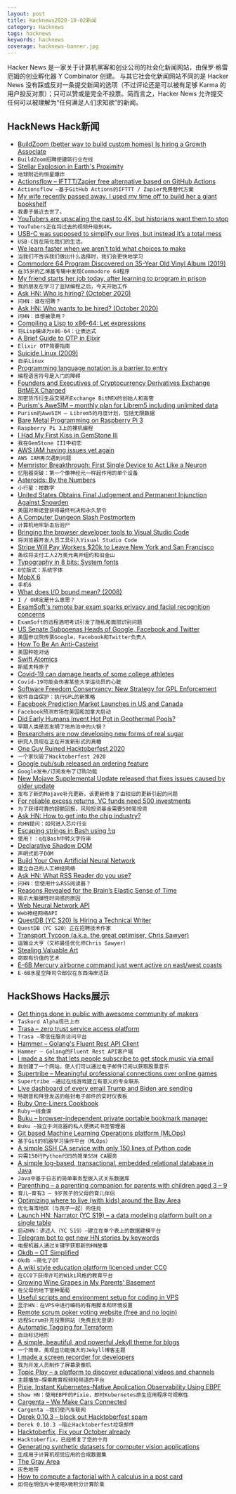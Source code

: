```yaml
---
layout: post
title: Hacknews2020-10-02新闻
category: Hacknews
tags: hacknews
keywords: hacknews
coverage: hacknews-banner.jpg
---
```


Hacker News 是一家关于计算机黑客和创业公司的社会化新闻网站，由保罗·格雷厄姆的创业孵化器 Y Combinator 创建。
与其它社会化新闻网站不同的是 Hacker News 没有踩或反对一条提交新闻的选项（不过评论还是可以被有足够 Karma 的用户投反对票）；只可以赞或是完全不投票。简而言之，Hacker News 允许提交任何可以被理解为“任何满足人们求知欲”的新闻。

## HackNews Hack新闻


- [BuildZoom (better way to build custom homes) Is hiring a Growth Associate](https://jobs.lever.co/buildzoom)
- `BuildZoom招聘使建筑行业在线`
- [Stellar Explosion in Earth's Proximity](https://phys.org/news/2020-09-stellar-explosion-earth-proximity.html)
- `地球附近的恒星爆炸`
- [Actionsflow – IFTTT/Zapier free alternative based on GitHub Actions](https://github.com/actionsflow/actionsflow)
- `Actionsflow –基于GitHub Actions的IFTTT / Zapier免费替代方案`
- [My wife recently passed away. I used my time off to build her a giant bookshelf](https://www.reddit.com/r/DIY/comments/j321gz/my_wife_recently_passed_away_i_used_my_time_off/)
- `我妻子最近去世了。`
- [YouTubers are upscaling the past to 4K, but historians want them to stop](https://www.wired.co.uk/article/history-colourisation-controversy)
- `YouTubers正在将过去的视频升级到4K。`
- [USB-C was supposed to simplify our lives, but instead it’s a total mess](https://debugger.medium.com/usb-c-was-supposed-to-simplify-our-lives-instead-its-a-total-mess-626bb2ea3688#Echobox=1601499898)
- `USB-C旨在简化我们的生活。`
- [We learn faster when we aren’t told what choices to make](https://www.scientificamerican.com/article/we-learn-faster-when-we-arent-told-what-choices-to-make/)
- `当我们不告诉我们做出什么选择时，我们会更快地学习`
- [Commodore 64 Program Discovered on 35-Year Old Vinyl Album (2019)](https://popcultureretrorama.com/2019/11/25/35-years-later-a-commodore-64-program-was-found-on-this-1984-album/)
- `在35岁的乙烯基专辑中发现Commodore 64程序`
- [My friend starts her job today, after learning to program in prison](https://twitter.com/jessicamckellar/status/1311349439479463937)
- `我的朋友在学习了监狱编程之后，今天开始工作`
- [Ask HN: Who is hiring? (October 2020)](item?id=24651639)
- `问HN：谁在招聘？ `
- [Ask HN: Who wants to be hired? (October 2020)](item?id=24651637)
- `问HN：谁想被录用？ `
- [Compiling a Lisp to x86-64: Let expressions](https://bernsteinbear.com/blog/compiling-a-lisp-7/)
- `将Lisp编译为x86-64：让表达式`
- [A Brief Guide to OTP in Elixir](https://serokell.io/blog/elixir-otp-guide)
- `Elixir OTP简要指南`
- [Suicide Linux (2009)](https://qntm.org/suicide)
- `自杀Linux`
- [Programming language notation is a barrier to entry](https://blog.sigplan.org/2020/09/29/pl-notation-is-a-barrier-to-entry/)
- `编程语言符号是入门的障碍`
- [Founders and Executives of Cryptocurrency Derivatives Exchange BitMEX Charged](https://www.justice.gov/usao-sdny/pr/founders-and-executives-shore-cryptocurrency-derivatives-exchange-charged-violation)
- `加密货币衍生品交易所Exchange BitMEX的创始人和高管`
- [Purism's AweSIM – monthly plan for Librem5 including unlimited data](https://puri.sm/products/librem-awesim/)
- `Purism的AweSIM – Librem5的月度计划，包括无限数据`
- [Bare Metal Programming on Raspberry Pi 3](https://github.com/bztsrc/raspi3-tutorial)
- `Raspberry Pi 3上的裸机编程`
- [I Had My First Kiss in GemStone III](https://gizmodo.com/i-had-my-first-kiss-in-gemstone-iii-1845229020)
- `我在GemStone III中初恋`
- [AWS IAM having issues yet again](https://status.aws.amazon.com/)
- `AWS IAM再次遇到问题`
- [Memristor Breakthrough: First Single Device to Act Like a Neuron](https://spectrum.ieee.org/nanoclast/semiconductors/devices/memristor-first-single-device-to-act-like-a-neuron)
- `忆阻器突破：第一个像神经元一样起作用的单个设备`
- [Asteroids: By the Numbers](http://www.retrogamedeconstructionzone.com/2019/10/asteroids-by-numbers.html?m=1)
- `小行星：按数字`
- [United States Obtains Final Judgement and Permanent Injunction Against Snowden](https://www.justice.gov/opa/pr/united-states-obtains-final-judgement-and-permanent-injunction-against-edward-snowden)
- `美国对斯诺登获得最终判决和永久禁令`
- [A Computer Dungeon Slash Postmortem](https://museumofzzt.com/article/496/a-computer-dungeon-slash-postmortem)
- `计算机地牢斩击后验尸`
- [Bringing the browser developer tools to Visual Studio Code](https://blogs.windows.com/msedgedev/2020/10/01/microsoft-edge-tools-vscode/)
- `将浏览器开发人员工具引入Visual Studio Code`
- [Stripe Will Pay Workers $20k to Leave New York and San Francisco](https://www.forbes.com/sites/jackkelly/2020/09/17/stripe-will-pay-workers-20000-to-leave-new-york-and-san-francisco-but-heres-the-catch/#412c4f3f562f)
- `条纹将支付工人2万美元离开纽约和旧金山`
- [Typography in 8 bits: System fonts](https://damieng.com/blog/2011/02/20/typography-in-8-bits-system-fonts)
- `8位版式：系统字体`
- [MobX 6](https://michel.codes/blogs/mobx6)
- `手机6`
- [What does I/O bound mean? (2008)](http://erikengbrecht.blogspot.com/2008/06/what-does-io-bound-really-mean.html?m=1)
- `I / O绑定是什么意思？`
- [ExamSoft's remote bar exam sparks privacy and facial recognition concerns](https://venturebeat.com/2020/09/29/examsofts-remote-bar-exam-sparks-privacy-and-facial-recognition-concerns/)
- `ExamSoft的远程酒吧考试引发了隐私和面部识别问题`
- [US Senate Subpoenas Heads of Google, Facebook and Twitter](https://www.bbc.com/news/technology-54376327)
- `美国参议院传票Google，Facebook和Twitter负责人`
- [How To Be An Anti-Casteist](https://www.npr.org/transcripts/915299467)
- `美国种姓对话`
- [Swift Atomics](https://swift.org/blog/swift-atomics/)
- `斯威夫特原子`
- [Covid-19 can damage hearts of some college athletes](https://directorsblog.nih.gov/2020/10/01/covid-19-can-damage-hearts-of-some-college-athletes/)
- `Covid-19可能会伤害某些大学运动员的心脏`
- [Software Freedom Conservancy: New Strategy for GPL Enforcement](https://sfconservancy.org/news/2020/oct/01/new-copyleft-strategy-launched-with-ARDC-grant/)
- `软件自由保护：执行GPL的新策略`
- [Facebook Prediction Market Launches in US and Canada](https://npe.fb.com/2020/10/01/forecast-update-making-forecast-available-to-everyone/)
- `Facebook预测市场在美国和加拿大启动`
- [Did Early Humans Invent Hot Pot in Geothermal Pools?](https://www.atlasobscura.com/articles/mystery-microbe-hominin-cooking-tanzania)
- `早期人类是否发明了地热池中的火锅？`
- [Researchers are now developing new forms of real sugar](https://www.newyorker.com/magazine/2020/09/28/the-race-to-redesign-sugar)
- `研究人员现在正在开发新形式的真糖`
- [One Guy Ruined Hacktoberfest 2020](https://joel.net/how-one-guy-ruined-hacktoberfest2020-drama)
- `一个家伙毁了Hacktoberfest 2020`
- [Google pub/sub released an ordering feature](https://cloud.google.com/pubsub/docs/ordering)
- `Google发布/订阅发布了订购功能`
- [New Mojave Supplemental Update released that fixes issues caused by older update](https://mrmacintosh.com/10-14-6-supplemental-update-safari-14-released-to-fix-previous-issues/)
- `发布了新的Mojave补充更新，该更新修复了由较旧的更新引起的问题`
- [For reliable excess returns, VC funds need 500 investments](https://www.institutionalinvestor.com/article/b1nlj1gb3g3bbd/The-Pervasive-Head-Scratching-Risk-Exploding-Problem-With-Venture-Capital)
- `为了获得可靠的超额回报，风险投资基金需要500笔投资`
- [Ask HN: How to get into the chip industry?](item?id=24649959)
- `向HN提问：如何进入芯片行业`
- [Escaping strings in Bash using !:q](https://til.simonwillison.net/til/til/bash_escaping-a-string.md)
- `使用！：q在Bash中转义字符串`
- [Declarative Shadow DOM](https://web.dev/declarative-shadow-dom/)
- `声明式影子DOM`
- [Build Your Own Artificial Neural Network](http://nautil.us/blog/build-your-own-artificial-neural-network-its-easy)
- `建立自己的人工神经网络`
- [Ask HN: What RSS Reader do you use?](item?id=24658424)
- `问HN：您使用什么RSS阅读器？`
- [Reasons Revealed for the Brain’s Elastic Sense of Time](https://www.quantamagazine.org/reasons-revealed-for-the-brains-elastic-sense-of-time-20200924/)
- `揭示大脑弹性时间感的原因`
- [Web Neural Network API](https://webmachinelearning.github.io/webnn/)
- `Web神经网络API`
- [QuestDB (YC S20) Is Hiring a Technical Writer](https://questdb.io/careers/)
- `QuestDB（YC S20）正在招聘技术作家`
- [Transport Tycoon (a.k.a. the great optimiser, Chris Sawyer)](https://lifeandtimes.games/episodes/files/28)
- `运输业大亨（又称最佳优化师Chris Sawyer）`
- [Stealing Valuable Art](https://www.delanceyplace.com/view-archives.php?p=4220)
- `窃取有价值的艺术`
- [E-6B Mercury airborne command just went active on east/west coasts](https://twitter.com/TimInHonolulu/status/1311883569086623744)
- `E-6B水星空降司令部仅在东西海岸活跃`


## HackShows Hacks展示

- [ Get things done in public with awesome community of makers](https://taskord.com)
- `Taskord Alpha现已上市`
- [ Trasa – zero trust service access platform](https://www.trasa.io/)
- `Trasa –零信任服务访问平台`
- [ Hammer – Golang's Fluent Rest API Client](https://github.com/ShaileshSurya/hammer)
- `Hammer – Golang的Fluent Rest API客户端`
- [ I made a site that lets people subscribe to get stock music via email](https://soundstash.io/)
- `我创建了一个网站，使人们可以通过电子邮件订阅以获取股票音乐`
- [ Supertribe – Meaningful professional connections over online games](https://supertribe.gg)
- `Supertribe –通过在线游戏建立有意义的专业联系`
- [ Live dashboard of every email Trump and Biden are sending](https://sendview.io/trump-v-biden)
- `特朗普和拜登发送的每封电子邮件的实时仪表板`
- [ Ruby One-Liners Cookbook](https://learnbyexample.github.io/learn_ruby_oneliners/one-liner-introduction.html)
- `Ruby一线食谱`
- [ Buku – browser-independent private portable bookmark manager](https://github.com/jarun/buku)
- `Buku –独立于浏览器的私人便携式书签管理器`
- [ Git based Machine Learning Operations platform (MLOps)](https://mlreef.com)
- `基于Git的机器学习操作平台（MLOps）`
- [ A simple SSH CA service with only 150 lines of Python code](https://github.com/lgxz/sshca)
- `只需150行Python代码的简单SSH CA服务`
- [ A simple log-based, transactional, embedded relational database in Java](https://github.com/codr7/jappkit/tree/master/src/codr7/jappkit/db)
- `Java中基于日志的简单事务型嵌入式关系数据库`
- [ Parenthing – a parenting companion for parents with children aged 3 – 9](https://apps.apple.com/us/app/id1527726584)
- `育儿–育有3 – 9岁孩子的父母的育儿伴侣`
- [ Optimizing where to live (with kids) around the Bay Area](https://smcllns.com/bay-area-home-research)
- `优化海湾地区（与孩子一起）的住处`
- [Launch HN: Narrator (YC S19) – a data modeling platform built on a single table](item?id=24640540)
- `启动HN：讲述人（YC S19）–建立在单个表上的数据建模平台`
- [ Telegram bot to get new HN stories by keywords](https://solus.life/hnbuzz/)
- `电报机器人通过关键字获取新的HN故事`
- [ Okdb – OT Simplified](https://okdb.io/)
- `Okdb –简化了OT`
- [ A wiki style education platform licenced under CC0](https://ambitionsapp.com/)
- `在CC0下获得许可的Wiki风格的教育平台`
- [ Growing Wine Grapes in My Parents' Basement](https://www.hefvin.com/)
- `在父母的地下室种葡萄`
- [ Useful scripts and environment setup for coding in VPS](https://github.com/cris691/environments.git.git)
- `显示HN：在VPS中进行编码的有用脚本和环境设置`
- [ Remote scrum poker voting website (free and no login)](https://poker-planning.com/)
- `远程Scrum扑克投票网站（免费且无登录）`
- [ Automatic Tagging for Terraform](https://github.com/env0/terratag)
- `自动标记地形`
- [ A simple, beautiful, and powerful Jekyll theme for blogs](https://github.com/vszhub/not-pure-poole)
- `一个简单，美观且功能强大的Jekyll博客主题`
- [ I made a screen recorder for developers](https://vasai.app)
- `我为开发人员制作了屏幕录像机`
- [ Topic Play – a platform to discover educational videos and channels](https://topicplay.com)
- `主题播放–探索教育视频和频道的平台`
- [ Pixie, Instant Kubernetes-Native Application Observability Using EBPF](https://pixielabs.ai)
- `Show HN：使用EBPF的Pixie，即时Kubernetes原生应用程序可观察性`
- [ Cargenta – We Make Cars Connected](item?id=24656165)
- `Cargenta –我们使汽车联网`
- [ Derek 0.10.3 – block out Hacktoberfest spam](https://github.com/alexellis/derek/releases/tag/0.10.3)
- `Derek 0.10.3 –阻止Hacktoberfest垃圾邮件`
- [ Hacktoberfix, Fix your October already](https://github.com/SanketDG/hacktoberfix)
- `Hacktoberfix，已经修复了您的十月`
- [ Generating synthetic datasets for computer vision applications](https://github.com/Cartucho/vision_blender)
- `生成用于计算机视觉应用的合成数据集`
- [ The Gray Area](https://tristanpollock.substack.com/p/the-gray-area)
- `灰色地带`
- [ How to compute a factorial with λ calculus in a post card](http://lambdaway.free.fr/lambdawalks/?view=lambdafact)
- `如何在明信片中使用λ微积分计算阶乘`

